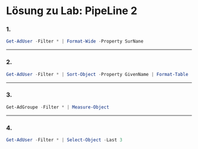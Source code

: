 # Lösung zu Lab: PipeLine 2

### 1.
```powershell
Get-AdUser -Filter * | Format-Wide -Property SurNane
```
---
### 2.
```powershell
Get-AdUser -Filter * | Sort-Object -Property GivenName | Format-Table
```
---
### 3.
```powershell
Get-AdGroupe -Filter * | Measure-Object
```
---
### 4.
```powershell
Get-AdUser -Filter * | Select-Object -Last 3
```
